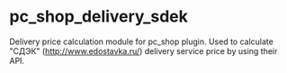 pc_shop_delivery_sdek
=====================

Delivery price calculation module for pc_shop plugin. Used to calculate "СДЭК" (http://www.edostavka.ru/) delivery service price by using their API.
